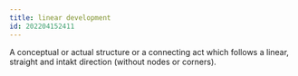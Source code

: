 ```yaml
---
title: linear development
id: 202204152411
---
```


A conceptual or actual structure or a connecting act which follows a linear, straight and intakt direction (without nodes or corners).
